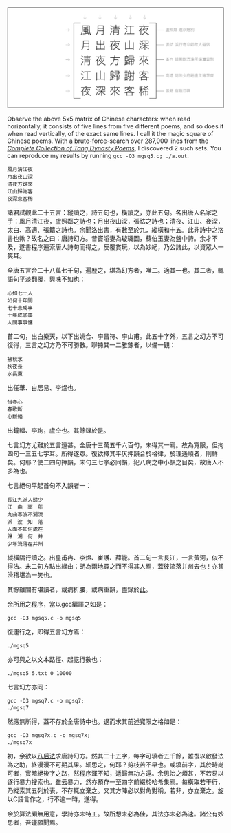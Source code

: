 ![](illustration.svg)


Observe the above 5x5 matrix of Chinese characters: when read horizontally, it consists of five lines from five different poems, and so does it when read vertically, of the exact same lines. I call it the magic square of Chinese poems. With a brute-force-search over 287,000 lines from the [*Complete Collection of Tang Dynasty Poems*](https://en.wikipedia.org/wiki/Quan_Tangshi), I discovered 2 such sets. You can reproduce my results by running `gcc -O3 mgsq5.c; ./a.out`.

```
風月清江夜
月出夜山深
清夜方歸來
江山歸謝客
夜深來客稀
```

諸君試觀此二十五言：縱讀之，詩五句也，橫讀之，亦此五句。各出唐人名家之手：風月清江夜，盧照鄰之詩也；月出夜山深，張祜之詩也；清夜、江山、夜深，太白、高適、張籍之詩也。余聞洛出書，有數至於九，縱橫和十五。此非詩中之洛書也歟？故名之曰：唐詩幻方。昔竇滔妻為璇璣圖，蘇伯玉妻為盤中詩。余才不及，遂書程序遍索唐人詩句而得之。反覆賞玩，以為妙絕，乃公諸此，以資眾人一笑耳。


全唐五言合二十八萬七千句，遍歷之，堪為幻方者，唯二。適其一也。其二者，輒語句平淡翻覆，興味不如也：

```
心如七十人
如何十年間
七十未成事
十年成底事
人間事事慵
```

首二句，出白樂天，以下出姚合、李昌符、李山甫。此五十字外，五言之幻方不可復得，三言之幻方乃不可勝數。聊揀其一二雅鍊者，以備一觀：

```
拂秋水
秋夜長
水長東
```

出任華、白居易、李煜也。

```
惜春心
春歌斷
心斷絕
```

出鐘輻、李珣，盧仝也。其餘錄於[是](./result3.txt)。

七言幻方尤難於五言遠甚。全唐十三萬五千六百句，未得其一焉。故為寬限，但拘四句一三五七字耳。所得遂眾。復欲擇其平仄押韻合於格律，於理通順者，則鮮矣。何耶？使二四句押韻，末句三七字必同韻，犯八病之中小韻之目矣，故唐人不多為也。

七言絕句平起首句不入韻者一：

```
長江九派人歸少
江　曲　面　年　　
九曲寒波不溯流
派　波　知　落
人面不知何處在
歸　溯　何　并
少年流落在并州
```

縱橫隔行讀之。出皇甫冉、李煜、崔護、薛能。首二句一言長江，一言黃河，似不得法。末二句方點出緣由：胡為兩地尋之而不得其人焉，蓋彼流落并州去也！亦甚滑稽堪為一笑也。


其餘雖間有堪讀者，或病折腰，或病重韻，盡錄於[此](./result7x.txt)。


余所用之程序，當以gcc編譯之如是：

```shell
gcc -O3 mgsq5.c -o mgsq5
```

復運行之，即得五言幻方焉：

```shell
./mgsq5
```

亦可與之以文本路徑、起訖行數也：

```shell
./mgsq5 5.txt 0 10000
```

七言幻方亦同：

```shell
gcc -O3 mgsq7.c -o mgsq7;
./mgsq7
```

然應無所得，蓋不存於全唐詩中也。退而求其前述寬限之格如是：

```shell
gcc -O3 mgsq7x.c -o mgsq7x;
./mgsq7x
```



初，余欲以[八后法](https://en.wikipedia.org/wiki/Eight_queens_puzzle)求唐詩幻方。然其二十五字，每字可填者五千餘，雖復以啟發法為之助，終漫漫不可期其果。細思之，何耶？剪枝苦不早也。或填前字，其於時尚可者，實暗絕後字之路，然程序渾不知，遞歸無功方還。余思治之煩甚，不若易以逐行暴力搜索也。雖云暴力，然亦預存一至四字前綴於哈希集焉。每橫取若干行，乃縱索其五列於表，不存輒立棄之。又其方陣必以對角對稱，若非，亦立棄之。旋以C語言作之，行不逾一時，遂得。

余於算法頗無用意，學詩亦未特工。故所想未必為佳，其法亦未必為速。諸公有妙思者，吾谨願聞焉。